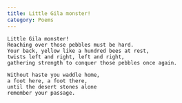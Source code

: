 ```yaml
---
title: Little Gila monster!
category: Poems
---
```


    Little Gila monster!
    Reaching over those pebbles must be hard.
    Your back, yellow like a hundred bees at rest,
    twists left and right, left and right,
    gathering strength to conquer those pebbles once again.

    Without haste you waddle home,
    a foot here, a foot there,
    until the desert stones alone
    remember your passage.


